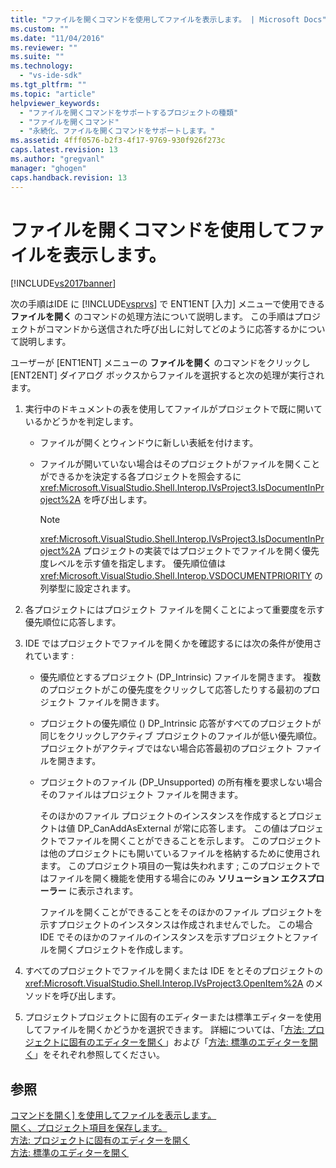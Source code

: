 ```yaml
---
title: "ファイルを開くコマンドを使用してファイルを表示します。 | Microsoft Docs"
ms.custom: ""
ms.date: "11/04/2016"
ms.reviewer: ""
ms.suite: ""
ms.technology: 
  - "vs-ide-sdk"
ms.tgt_pltfrm: ""
ms.topic: "article"
helpviewer_keywords: 
  - "ファイルを開くコマンドをサポートするプロジェクトの種類"
  - "ファイルを開くコマンド"
  - "永続化、ファイルを開くコマンドをサポートします。"
ms.assetid: 4fff0576-b2f3-4f17-9769-930f926f273c
caps.latest.revision: 13
ms.author: "gregvanl"
manager: "ghogen"
caps.handback.revision: 13
---
```

# ファイルを開くコマンドを使用してファイルを表示します。
[!INCLUDE[vs2017banner](../../code-quality/includes/vs2017banner.md)]

次の手順はIDE に [!INCLUDE[vsprvs](../../code-quality/includes/vsprvs_md.md)] で ENT1ENT \[入力\] メニューで使用できる  **ファイルを開く**  のコマンドの処理方法について説明します。  この手順はプロジェクトがコマンドから送信された呼び出しに対してどのように応答するかについて説明します。  
  
 ユーザーが \[ENT1ENT\] メニューの  **ファイルを開く**  のコマンドをクリックし\[ENT2ENT\] ダイアログ ボックスからファイルを選択すると次の処理が実行されます。  
  
1.  実行中のドキュメントの表を使用してファイルがプロジェクトで既に開いているかどうかを判定します。  
  
    -   ファイルが開くとウィンドウに新しい表紙を付けます。  
  
    -   ファイルが開いていない場合はそのプロジェクトがファイルを開くことができるかを決定する各プロジェクトを照会するに <xref:Microsoft.VisualStudio.Shell.Interop.IVsProject3.IsDocumentInProject%2A> を呼び出します。  
  
        > [!NOTE]
        >  <xref:Microsoft.VisualStudio.Shell.Interop.IVsProject3.IsDocumentInProject%2A> プロジェクトの実装ではプロジェクトでファイルを開く優先度レベルを示す値を指定します。  優先順位値は <xref:Microsoft.VisualStudio.Shell.Interop.VSDOCUMENTPRIORITY> の列挙型に設定されます。  
  
2.  各プロジェクトにはプロジェクト ファイルを開くことによって重要度を示す優先順位に応答します。  
  
3.  IDE ではプロジェクトでファイルを開くかを確認するには次の条件が使用されています :  
  
    -   優先順位とするプロジェクト \(DP\_Intrinsic\) ファイルを開きます。  複数のプロジェクトがこの優先度をクリックして応答したりする最初のプロジェクト ファイルを開きます。  
  
    -   プロジェクトの優先順位 \(\) DP\_Intrinsic 応答がすべてのプロジェクトが同じをクリックしアクティブ プロジェクトのファイルが低い優先順位。  プロジェクトがアクティブではない場合応答最初のプロジェクト ファイルを開きます。  
  
    -   プロジェクトのファイル \(DP\_Unsupported\) の所有権を要求しない場合そのファイルはプロジェクト ファイルを開きます。  
  
         そのほかのファイル プロジェクトのインスタンスを作成するとプロジェクトは値 DP\_CanAddAsExternal が常に応答します。  この値はプロジェクトでファイルを開くことができることを示します。  このプロジェクトは他のプロジェクトにも開いているファイルを格納するために使用されます。  このプロジェクト項目の一覧は失われます ; このプロジェクトではファイルを開く機能を使用する場合にのみ  **ソリューション エクスプローラー**  に表示されます。  
  
         ファイルを開くことができることをそのほかのファイル プロジェクトを示すプロジェクトのインスタンスは作成されませんでした。  この場合IDE でそのほかのファイルのインスタンスを示すプロジェクトとファイルを開くプロジェクトを作成します。  
  
4.  すべてのプロジェクトでファイルを開くまたは IDE をとそのプロジェクトの <xref:Microsoft.VisualStudio.Shell.Interop.IVsProject3.OpenItem%2A> のメソッドを呼び出します。  
  
5.  プロジェクトプロジェクトに固有のエディターまたは標準エディターを使用してファイルを開くかどうかを選択できます。  詳細については、「[方法: プロジェクトに固有のエディターを開く](../../extensibility/how-to-open-project-specific-editors.md)」および「[方法: 標準のエディターを開く](../../extensibility/how-to-open-standard-editors.md)」をそれぞれ参照してください。  
  
## 参照  
 [コマンドを開く\] を使用してファイルを表示します。](../Topic/Displaying%20Files%20By%20Using%20the%20Open%20With%20Command.md)   
 [開く、プロジェクト項目を保存します。](../../extensibility/internals/opening-and-saving-project-items.md)   
 [方法: プロジェクトに固有のエディターを開く](../../extensibility/how-to-open-project-specific-editors.md)   
 [方法: 標準のエディターを開く](../../extensibility/how-to-open-standard-editors.md)